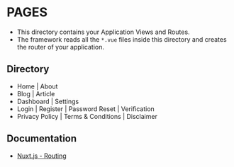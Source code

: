 # PAGES

* This directory contains your Application Views and Routes.
* The framework reads all the `*.vue` files inside this directory and creates the router of your application.


## Directory
* Home | About
* Blog | Article
* Dashboard | Settings
* Login | Register | Password Reset | Verification
* Privacy Policy | Terms & Conditions | Disclaimer


## Documentation
* [Nuxt.js - Routing](https://nuxtjs.org/guide/routing)
